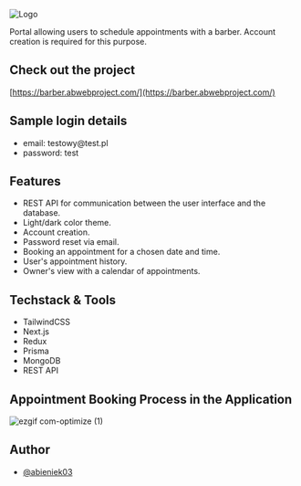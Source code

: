 ![Logo](https://i.imgur.com/unz69Pn.png)

Portal allowing users to schedule appointments with a barber. Account creation is required for this purpose.



## Check out the project

[https://barber.abwebproject.com/](https://barber.abwebproject.com/)

## Sample login details
<ul>
  <li>email: testowy@test.pl</li>
  <li>password: test</li>
</ul>

## Features

- REST API for communication between the user interface and the database.
- Light/dark color theme.
- Account creation.
- Password reset via email.
- Booking an appointment for a chosen date and time.
- User's appointment history.
- Owner's view with a calendar of appointments.

## Techstack & Tools
<ul>
  <li>TailwindCSS</li>
  <li>Next.js</li>
  <li>Redux</li>
  <li>Prisma</li>
  <li>MongoDB</li>
  <li>REST API</li>
</ul>

## Appointment Booking Process in the Application
![ezgif com-optimize (1)](https://github.com/abieniek03/test-repo/assets/106828687/feb7df69-d5fa-453d-a79c-599d5fb15194)

## Author

- [@abieniek03](https://www.github.com/abieniek03)

